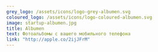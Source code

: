 ```yaml
---
grey_logo: /assets/icons/logo-grey-albumen.svg
coloured_logo: /assets/icons/logo-coloured-albumen.svg
image: startup-albumen.jpg
title: Albumen
text: Фотоальбомы с вашего мобильного телефона
link: "http://apple.co/2ijJFrM"
---
```

